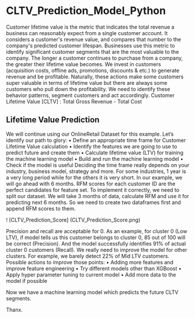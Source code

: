 # CLTV_Prediction_Model_Python


Customer lifetime value is the metric that indicates the total revenue a business can reasonably expect from a single customer account. It considers a customer's revenue value, and compares that number to the company's predicted customer lifespan. Businesses use this metric to identify significant customer segments that are the most valuable to the company.
The longer a customer continues to purchase from a company, the greater their lifetime value becomes.
We invest in customers (acquisition costs, offline ads, promotions, discounts & etc.) to generate revenue and be profitable. Naturally, these actions make some customers super valuable in terms of lifetime value but there are always some customers who pull down the profitability. We need to identify these behavior patterns, segment customers and act accordingly.
Customer Lifetime Value [CLTV] : Total Gross Revenue - Total Cost


## Lifetime Value Prediction
We will continue using our OnlineRetail Dataset for this example. Let’s identify our path to glory:
•	Define an appropriate time frame for Customer Lifetime Value calculation
•	Identify the features we are going to use to predict future and create them
•	Calculate lifetime value (LTV) for training the machine learning model
•	Build and run the machine learning model
•	Check if the model is useful
Deciding the time frame really depends on your industry, business model, strategy and more. For some industries, 1 year is a very long period while for the others it is very short. In our example, we will go ahead with 6 months.
RFM scores for each customer ID are the perfect candidates for feature set. To implement it correctly, we need to split our dataset. We will take 3 months of data, calculate RFM and use it for predicting next 6 months. So we need to create two dataframes first and append RFM scores to them.





! [CLTV_Prediction_Score] (CLTV_Prediction_Score.png)

 

Precision and recall are acceptable for 0. As an example, for cluster 0 (Low LTV), if model tells us this customer belongs to cluster 0, 85 out of 100 will be correct (Precision). And the model successfully identifies 91% of actual cluster 0 customers (Recall). We really need to improve the model for other clusters. For example, we barely detect 22% of Mid LTV customers. Possible actions to improve those points:
•	Adding more features and improve feature engineering
•	Try different models other than XGBoost
•	Apply hyper parameter tuning to current model
•	Add more data to the model if possible


Now we have a machine learning model which predicts the future CLTV segments. 

Thanx.


